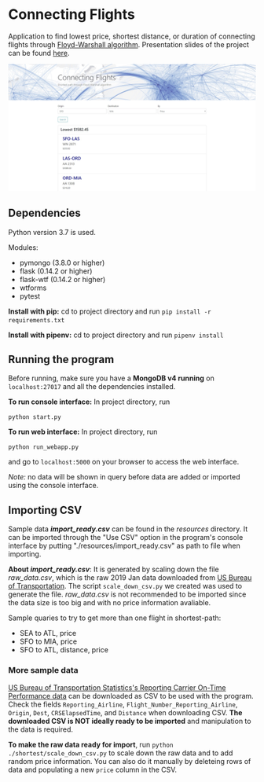 # Connecting Flights

Application to find lowest price, shortest distance, or duration of connecting flights through [Floyd-Warshall algorithm](http://www-math.mit.edu/~rothvoss/18.304.1PM/Presentations/1-Chandler-18.304lecture1.pdf). 
Presentation slides of the project can be found [here](https://docs.google.com/presentation/d/1rhBlG6i2Wh3xkYLhf-2lLqaB5DSqNwVw8vrsuk5ShGk/edit?usp=sharing).

![alt text](./screenshot.jpg "screenshot")


## Dependencies
Python version 3.7 is used.

Modules:
*  pymongo (3.8.0 or higher)
*  flask (0.14.2 or higher)
*  flask-wtf (0.14.2 or higher)
*  wtforms
*  pytest

__Install with pip:__ cd to project directory and run `pip install -r requirements.txt`

__Install with pipenv:__ cd to project directory and run `pipenv install`

## Running the program
Before running, make sure you have a __MongoDB v4 running__ on `localhost:27017` and all the dependencies installed.

__To run console interface:__
In project directory, run 
```
python start.py 
```
__To run web interface:__
In project directory, run 
```   
python run_webapp.py
```
and go to `localhost:5000` on your browser to access the web interface. 

_Note:_ no data will be shown in query before data are added or imported using the console interface.


## Importing CSV
Sample data ***import_ready.csv*** can be found in the *resources* directory. It can be imported through the "Use CSV" option in the program's console interface by putting "./resources/import_ready.csv" as path to file when importing.

__About _import_ready.csv___: It is generated by scaling down the file *raw_data.csv*, which is the raw 2019 Jan data downloaded from [US Bureau of Transportation](https://www.transtats.bts.gov/DL_SelectFields.asp?Table_ID=236). The script `scale_down_csv.py` we created was used to generate the file. *raw_data.csv* is not recommended to be imported since the data size is too big and with no price information avaliable.

Sample quaries to try to get more than one flight in shortest-path:

*  SEA to ATL, price
*  SFO to MIA, price
*  SFO to ATL, distance, price

### More sample data
[US Bureau of Transportation Statistics's Reporting Carrier On-Time Performance data](https://www.transtats.bts.gov/DL_SelectFields.asp?Table_ID=236) can be downloaded as CSV to be used with the program. Check the fields `Reporting_Airline`, `Flight_Number_Reporting_Airline`, `Origin`, `Dest`, `CRSElapsedTime`, and `Distance` when downloading CSV. __The downloaded CSV is NOT ideally ready to be imported__ and manipulation to the data is required. 


__To make the raw data ready for import__, run `python ./shortest/scale_down_csv.py` to scale down the raw data and to add random price information. You can also do it manually by deleteing rows of data and populating a new `price` column in the CSV.
